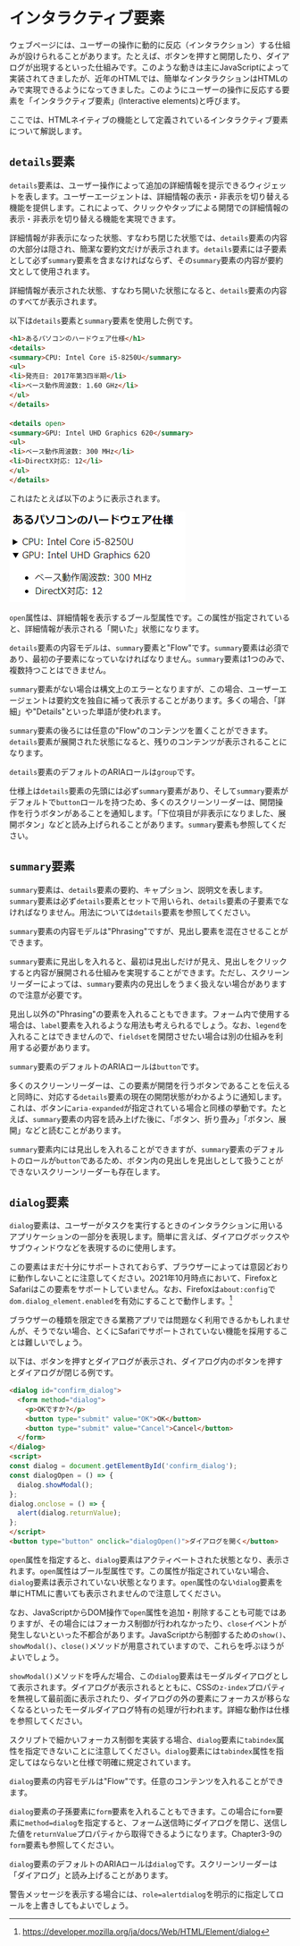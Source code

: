 # インタラクティブ要素
<!-- ch3-10.txt (4ページ、3000～4600字想定) -->

ウェブページには、ユーザーの操作に動的に反応（インタラクション）する仕組みが設けられることがあります。たとえば、ボタンを押すと開閉したり、ダイアログが出現するといった仕組みです。このような動きは主にJavaScriptによって実装されてきましたが、近年のHTMLでは、簡単なインタラクションはHTMLのみで実現できるようになってきました。このようにユーザーの操作に反応する要素を「インタラクティブ要素」(Interactive elements)と呼びます。

ここでは、HTMLネイティブの機能として定義されているインタラクティブ要素について解説します。

## `details`要素

`details`要素は、ユーザー操作によって追加の詳細情報を提示できるウィジェットを表します。ユーザーエージェントは、詳細情報の表示・非表示を切り替える機能を提供します。これによって、クリックやタップによる開閉での詳細情報の表示・非表示を切り替える機能を実現できます。

詳細情報が非表示になった状態、すなわち閉じた状態では、`details`要素の内容の大部分は隠され、簡潔な要約文だけが表示されます。`details`要素には子要素として必ず`summary`要素を含まなければならず、その`summary`要素の内容が要約文として使用されます。

詳細情報が表示された状態、すなわち開いた状態になると、`details`要素の内容のすべてが表示されます。

以下は`details`要素と`summary`要素を使用した例です。

```html
<h1>あるパソコンのハードウェア仕様</h1>
<details>
<summary>CPU: Intel Core i5-8250U</summary>
<ul>
<li>発売日: 2017年第3四半期</li>
<li>ベース動作周波数: 1.60 GHz</li>
</ul>
</details>

<details open>
<summary>GPU: Intel UHD Graphics 620</summary>
<ul>
<li>ベース動作周波数: 300 MHz</li>
<li>DirectX対応: 12</li>
</ul>
</details>
```

これはたとえば以下のように表示されます。

![Chromeのdetails、summary要素のレンダリング例](../img/3-10-01.png)

`open`属性は、詳細情報を表示するブール型属性です。この属性が指定されていると、詳細情報が表示される「開いた」状態になります。

<!-- 内容モデル -->
`details`要素の内容モデルは、`summary`要素と"Flow"です。`summary`要素は必須であり、最初の子要素になっていなければなりません。`summary`要素は1つのみで、複数持つことはできません。

`summary`要素がない場合は構文上のエラーとなりますが、この場合、ユーザーエージェントは要約文を独自に補って表示することがあります。多くの場合、「詳細」や"Details"といった単語が使われます。

`summary`要素の後ろには任意の"Flow"のコンテンツを置くことができます。`details`要素が展開された状態になると、残りのコンテンツが表示されることになります。
<!-- /内容モデル -->

<!-- a11y note -->
`details`要素のデフォルトのARIAロールは`group`です。

仕様上は`details`要素の先頭には必ず`summary`要素があり、そして`summary`要素がデフォルトで`button`ロールを持つため、多くのスクリーンリーダーは、開閉操作を行うボタンがあることを通知します。「下位項目が非表示になりました、展開ボタン」などと読み上げられることがあります。`summary`要素も参照してください。
<!--
読まれ方はこの辺り参照:
https://accessible-usable.net/2020/06/entry_200613.html
Mac VOが「下位項目が非表示になりました、展開ボタン」と読むのだけれど、もう少しわかりやすい読みをするスクリーンリーダーの例にしてもよい
-->
<!-- /a11y note -->

## `summary`要素

`summary`要素は、`details`要素の要約、キャプション、説明文を表します。`summary`要素は必ず`details`要素とセットで用いられ、`details`要素の子要素でなければなりません。用法については`details`要素を参照してください。

<!-- 内容モデル -->
`summary`要素の内容モデルは"Phrasing"ですが、見出し要素を混在させることができます。

`summary`要素に見出しを入れると、最初は見出しだけが見え、見出しをクリックすると内容が展開される仕組みを実現することができます。ただし、スクリーンリーダーによっては、`summary`要素内の見出しをうまく扱えない場合がありますので注意が必要です。

見出し以外の"Phrasing"の要素を入れることもできます。フォーム内で使用する場合は、`label`要素を入れるような用法も考えられるでしょう。なお、`legend`を入れることはできませんので、`fieldset`を開閉させたい場合は別の仕組みを利用する必要があります。
<!-- /内容モデル -->

<!-- a11y note -->
`summary`要素のデフォルトのARIAロールは`button`です。

多くのスクリーンリーダーは、この要素が開閉を行うボタンであることを伝えると同時に、対応する`details`要素の現在の開閉状態がわかるように通知します。これは、ボタンに`aria-expanded`が指定されている場合と同様の挙動です。たとえば、`summary`要素の内容を読み上げた後に、「ボタン、折り畳み」「ボタン、展開」などと読むことがあります。

`summary`要素内には見出しを入れることができますが、`summary`要素のデフォルトのロールが`button`であるため、ボタン内の見出しを見出しとして扱うことができないスクリーンリーダーも存在します。<!-- というようなことがMDNには書いてある。実際、Mac Chrome+VOで試すと「見出し」とは読まれなかった。「ボタン」とは読まれるので、ボタンラベル扱いのほうが優先なのだろう -->
<!-- /a11y note -->

## `dialog`要素

`dialog`要素は、ユーザーがタスクを実行するときのインタラクションに用いるアプリケーションの一部分を表現します。簡単に言えば、ダイアログボックスやサブウィンドウなどを表現するのに使用します。

<!-- サポート状況の注意 -->
この要素はまだ十分にサポートされておらず、ブラウザーによっては意図どおりに動作しないことに注意してください。2021年10月時点において、FirefoxとSafariはこの要素をサポートしていません。なお、Firefoxは`about:config`で`dom.dialog_element.enabled`を有効にすることで動作します。[^1]

[^1]: <https://developer.mozilla.org/ja/docs/Web/HTML/Element/dialog>

ブラウザーの種類を限定できる業務アプリでは問題なく利用できるかもしれませんが、そうでない場合、とくにSafariでサポートされていない機能を採用することは難しいでしょう。
<!-- /サポート状況の注意 -->

以下は、ボタンを押すとダイアログが表示され、ダイアログ内のボタンを押すとダイアログが閉じる例です。
<!-- form 要素のところで使用した例の再掲。異なるものの方が良い? form要素を参照させる方が良い? -->
```html
<dialog id="confirm_dialog">
  <form method="dialog">
    <p>OKですか?</p>
    <button type="submit" value="OK">OK</button>
    <button type="submit" value="Cancel">Cancel</button>
  </form>
</dialog>
<script>
const dialog = document.getElementById('confirm_dialog');
const dialogOpen = () => {
  dialog.showModal();
};
dialog.onclose = () => {
  alert(dialog.returnValue);
};
</script>
<button type="button" onclick="dialogOpen()">ダイアログを開く</button>
```

`open`属性を指定すると、`dialog`要素はアクティベートされた状態となり、表示されます。`open`属性はブール型属性です。この属性が指定されていない場合、`dialog`要素は表示されていない状態となります。`open`属性のない`dialog`要素を単にHTMLに書いても表示されませんので注意してください。

なお、JavaScriptからDOM操作で`open`属性を追加・削除することも可能ではありますが、その場合にはフォーカス制御が行われなかったり、`close`イベントが発生しないといった不都合があります。JavaScriptから制御するための`show()`、`showModal()`、`close()`メソッドが用意されていますので、これらを呼ぶほうがよいでしょう。

`showModal()`メソッドを呼んだ場合、この`dialog`要素はモーダルダイアログとして表示されます。ダイアログが表示されるとともに、CSSの`z-index`プロパティを無視して最前面に表示されたり、ダイアログの外の要素にフォーカスが移らなくなるといったモーダルダイアログ特有の処理が行われます。詳細な動作は仕様を参照してください。

スクリプトで細かいフォーカス制御を実装する場合、`dialog`要素に`tabindex`属性を指定できないことに注意してください。`dialog`要素には`tabindex`属性を指定してはならないと仕様で明確に規定されています。
<!--
https://github.com/whatwg/html/commit/ef6494d86ae7baa4e095715c0a79b7fdc8efd223
-->

<!-- 内容モデル -->
`dialog`要素の内容モデルは"Flow"です。任意のコンテンツを入れることができます。

`dialog`要素の子孫要素に`form`要素を入れることもできます。この場合に`form`要素に`method=dialog`を指定すると、フォーム送信時にダイアログを閉じ、送信した値を`returnValue`プロパティから取得できるようになります。Chapter3-9の`form`要素も参照してください。
<!-- /内容モデル -->

<!-- a11y note -->
`dialog`要素のデフォルトのARIAロールは`dialog`です。スクリーンリーダーは「ダイアログ」と読み上げることがあります。

警告メッセージを表示する場合には、`role=alertdialog`を明示的に指定してロールを上書きしてもよいでしょう。
<!-- /a11y note -->
